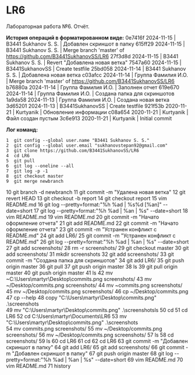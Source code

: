 # LR6
Лабораторная работа №6. Отчёт.

**История операций в форматированном виде:**
0e7416f 2024-11-15 | B3441 Sukhanov S. S. | Добавлен скриншот в папку
615ff29 2024-11-15 | B3441 Sukhanov S. S. | Merge branch 'master' of https://github.com/B3441SukhanovSS/LR6
27f3d8d 2024-11-15 | B3441 Sukhanov S. S. | Revert "Добавлена новая ветка"
7547a60 2024-11-15 | B3441SukhanovSS | Create testfile
25bd058 2024-11-14 | B3441 Sukhanov S. S. | Добавлена новая ветка
c03afcc 2024-11-14 | Группа Фамилия И.О. | Merge branch 'master' of https://github.com/B3441SukhanovSS/LR6
b76880a 2024-11-14 | Группа Фамилия И.О. | Заполнен отчет
619e670 2024-11-14 | Группа Фамилия И.О. | Создана папка для скриншотов
1a9da58 2024-11-13 | Группа Фамилия И.О. | Создана новая ветка
3d65201 2024-11-13 | B3441SukhanovSS | Create testfile
921f53b 2020-11-21 | Kurtyanik | Обновление информации
c08a654 2020-11-21 | Kurtyanik | Файл создан пустым
3c6e913 2020-11-21 | Kurtyanik | Initial commit

**Лог команд:**

    1  git config --global user.name "B3441 Sukhanov S. S."
    2  git config --global user.email "sukhanovstepan92@gmail.com"
    3  git clone https://github.com/B3441SukhanovSS/LR6
    4  cd LR6
    5  git pull
    6  git log --oneline --all
    7  git log -p -1
    8  git checkout master
    9  git merge newbranch
   10  git branch -d newbranch
   11  git commit -m "Удалена новая ветка"
   12  git revert HEAD
   13  git checkout -b report
   14  git checkout report
   15  vim README.md
   16  git log --pretty=format:"%h %ad | %s%d [%an]" --date=short
   17  git log --pretty=format:"%h %ad | %an | %s" --date=short
   18  vim README.md
   19  vim README.md
   20  git commit -m "Начато оформление отчета"
   21  git add README.md
   22  git commit -m "Начато оформление отчета"
   23  git commit -m "Устранен конфликт с README.md"
   24  git add LR6/
   25  git commit -m "Устранен конфликт с README.md"
   26  git log --pretty=format:"%h %ad | %an | %s" --date=short
   27  git add screenshots/
   28  rm -r screenshots/
   29  git checkout master
   30  git add screenshots/
   31  mkdir screenshots
   32  git add screenshots/
   33  git commit -m "Создана папка для скриншотов"
   34  git add LR6/
   35  git push origin master
   36  git pull
   37  git push origin master
   38  ls
   39  git pull origin master
   40  git push origin master
   41  ls
   42  mv ~C:\Users\martyr\Desktop\commits.png screenshots/
   43  mv ~/Desktop/commits.png screenshots/
   44  mv ~commits.png screenshots/
   45  mv ~/Desktop/commits.png screenshots/
   46  cp ~/Desktop/commits.png
   47  cp --help
   48  copy "C:\Users\martyr\Desktop\commits.png" .\screenshots\
   49  mv "C:\Users\martyr\Desktop\commits.png" .\screenshotsls
   50  cd
   51  cd LR6
   52  cd C:\Users\martyr\Documents\LR6
   53  mv "C:\Users\martyr\Desktop\commits.png" .\screenshots\
   54  mv commits.png screenshots/
   55  mv ~/Desktop/commits.png screenshots/
   56  mv ~/Desktop/commits.png screenshots/
   57  ls
   58  cd screenshots/
   59  ls
   60  cd LR6
   61  cd
   62  cd LR6
   63  git commit -m "Добавлен скриншот в папку"
   64  git add LR6/
   65  git add screenshots/
   66  git commit -m "Добавлен скриншот в папку"
   67  git push origin master
   68  git log --pretty=format:"%h %ad | %an | %s" --date=short
   69  vim README.md
   70  vim README.md
   71  history

